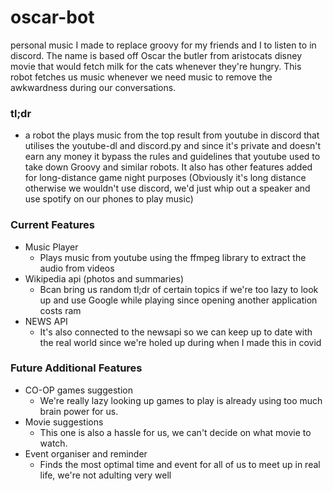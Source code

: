 # oscar-bot
personal music I made to replace groovy for my friends and I to listen to in discord. The name is based off Oscar the butler from aristocats disney movie that would fetch milk for the cats whenever they're hungry. This robot fetches us music whenever we need music to remove the awkwardness during our conversations.

### tl;dr
  * a robot the plays music from the top result from youtube in discord that utilises the youtube-dl and discord.py and since it's private and doesn't earn any money it bypass the rules and guidelines that youtube used to take down Groovy and similar robots. It also has other features added for long-distance game night purposes (Obviously it's long distance otherwise we wouldn't use discord, we'd just whip out a speaker and use spotify on our phones to play music)

### Current Features
 * Music Player
   - Plays music from youtube using the ffmpeg library to extract the audio from videos
 * Wikipedia api (photos and summaries)
   - Bcan bring us random tl;dr of certain topics if we're too lazy to look up and use Google while playing since opening another application costs ram
 * NEWS API
   - It's also connected to the newsapi so we can keep up to date with the real world since we're holed up during when I made this in covid

### Future Additional Features
 * CO-OP games suggestion
   - We're really lazy looking up games to play is already using too much brain power for us.
 * Movie suggestions
   - This one is also a hassle for us, we can't decide on what movie to watch.
 * Event organiser and reminder
   - Finds the most optimal time and event for all of us to meet up in real life, we're not adulting very well
 
